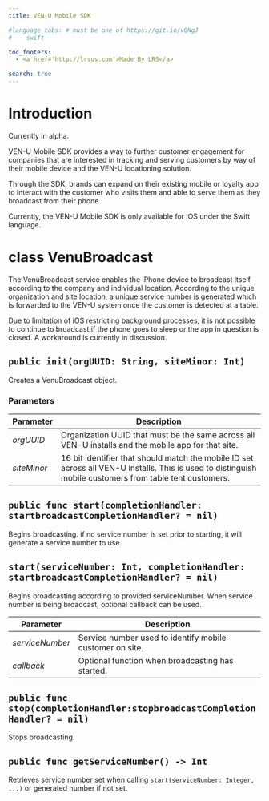```yaml
---
title: VEN-U Mobile SDK

#language_tabs: # must be one of https://git.io/vQNgJ
#  - swift

toc_footers:
  - <a href='http://lrsus.com'>Made By LRS</a>

search: true
---
```


# Introduction

<aside class="notice">
Currently in alpha.
</aside>

VEN-U Mobile SDK provides a way to further customer engagement for companies that are interested in tracking and serving customers by way of their mobile device and the VEN-U locationing solution.

Through the SDK, brands can expand on their existing mobile or loyalty app to interact with the customer who visits them and able to serve them as they broadcast from their phone.

Currently, the VEN-U Mobile SDK is only available for iOS under the Swift language.

# class VenuBroadcast

The VenuBroadcast service enables the iPhone device to broadcast itself according to the company and individual location. According to the unique organization and site location, a unique service number is generated which is forwarded to the VEN-U system once the customer is detected at a table.

<aside class="notice">
Due to limitation of iOS restricting background processes, it is not possible to continue to broadcast if the phone goes to sleep or the app in question is closed. A workaround is currently in discussion.
</aside>

## `public init(orgUUID: String, siteMinor: Int)`

Creates a VenuBroadcast object.

### Parameters

Parameter | Description
--------- | -----------
_orgUUID_ | Organization UUID that must be the same across all VEN-U installs and the mobile app for that site.
_siteMinor_ | 16 bit identifier that should match the mobile ID set across all VEN-U installs. This is used to distinguish mobile customers from table tent customers.

## `public func start(completionHandler: startbroadcastCompletionHandler? = nil)`

Begins broadcasting. if no service number is set prior to starting, it will generate a service number to use.

## `start(serviceNumber: Int, completionHandler: startbroadcastCompletionHandler? = nil)`

Begins broadcasting according to provided serviceNumber. When service number is being broadcast, optional callback can be used.

Parameter | Description
--------- | -----------
_serviceNumber_ | Service number used to identify mobile customer on site.
_callback_ | Optional function when broadcasting has started.

## `public func stop(completionHandler:stopbroadcastCompletionHandler? = nil)`

Stops broadcasting.

## `public func getServiceNumber() -> Int`

Retrieves service number set when calling `start(serviceNumber: Integer, ...)` or generated number if not set.
